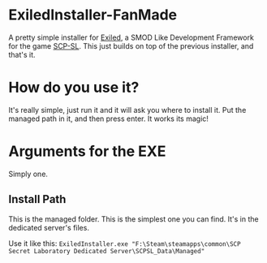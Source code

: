 # ExiledInstaller-FanMade
A pretty simple installer for [Exiled](https://github.com/galaxy119/SamplePlugin), a SMOD Like Development Framework for the game [SCP-SL](https://store.steampowered.com/app/700330/SCP_Secret_Laboratory/). This just builds on top of the previous installer, and that's it.

# How do you use it?
It's really simple, just run it and it will ask you where to install it. Put the managed path in it, and then press enter. It works its magic!

# Arguments for the EXE
Simply one.
## Install Path
This is the managed folder. This is the simplest one you can find. It's in the dedicated server's files.

Use it like this:
`ExiledInstaller.exe "F:\Steam\steamapps\common\SCP Secret Laboratory Dedicated Server\SCPSL_Data\Managed"`
